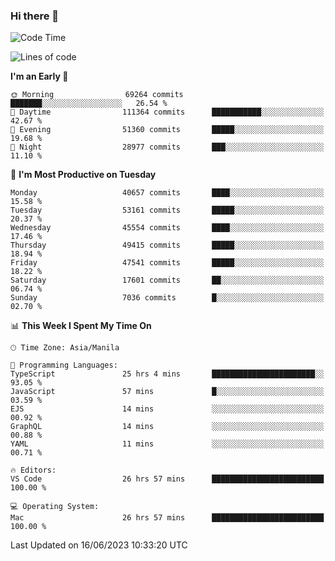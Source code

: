 ### Hi there 👋

<!--START_SECTION:waka-->
![Code Time](http://img.shields.io/badge/Code%20Time-4%2C081%20hrs%206%20mins-blue)

![Lines of code](https://img.shields.io/badge/From%20Hello%20World%20I%27ve%20Written-103.6%20million%20lines%20of%20code-blue)

**I'm an Early 🐤** 

```text
🌞 Morning                69264 commits       ███████░░░░░░░░░░░░░░░░░░   26.54 % 
🌆 Daytime                111364 commits      ███████████░░░░░░░░░░░░░░   42.67 % 
🌃 Evening                51360 commits       █████░░░░░░░░░░░░░░░░░░░░   19.68 % 
🌙 Night                  28977 commits       ███░░░░░░░░░░░░░░░░░░░░░░   11.10 % 
```
📅 **I'm Most Productive on Tuesday** 

```text
Monday                   40657 commits       ████░░░░░░░░░░░░░░░░░░░░░   15.58 % 
Tuesday                  53161 commits       █████░░░░░░░░░░░░░░░░░░░░   20.37 % 
Wednesday                45554 commits       ████░░░░░░░░░░░░░░░░░░░░░   17.46 % 
Thursday                 49415 commits       █████░░░░░░░░░░░░░░░░░░░░   18.94 % 
Friday                   47541 commits       █████░░░░░░░░░░░░░░░░░░░░   18.22 % 
Saturday                 17601 commits       ██░░░░░░░░░░░░░░░░░░░░░░░   06.74 % 
Sunday                   7036 commits        █░░░░░░░░░░░░░░░░░░░░░░░░   02.70 % 
```


📊 **This Week I Spent My Time On** 

```text
🕑︎ Time Zone: Asia/Manila

💬 Programming Languages: 
TypeScript               25 hrs 4 mins       ███████████████████████░░   93.05 % 
JavaScript               57 mins             █░░░░░░░░░░░░░░░░░░░░░░░░   03.59 % 
EJS                      14 mins             ░░░░░░░░░░░░░░░░░░░░░░░░░   00.92 % 
GraphQL                  14 mins             ░░░░░░░░░░░░░░░░░░░░░░░░░   00.88 % 
YAML                     11 mins             ░░░░░░░░░░░░░░░░░░░░░░░░░   00.71 % 

🔥 Editors: 
VS Code                  26 hrs 57 mins      █████████████████████████   100.00 % 

💻 Operating System: 
Mac                      26 hrs 57 mins      █████████████████████████   100.00 % 
```


 Last Updated on 16/06/2023 10:33:20 UTC
<!--END_SECTION:waka-->


<!--
**rad182/rad182** is a ✨ _special_ ✨ repository because its `README.md` (this file) appears on your GitHub profile.

Here are some ideas to get you started:

- 🔭 I’m currently working on ...
- 🌱 I’m currently learning ...
- 👯 I’m looking to collaborate on ...
- 🤔 I’m looking for help with ...
- 💬 Ask me about ...
- 📫 How to reach me: ...
- 😄 Pronouns: ...
- ⚡ Fun fact: ...
-->
